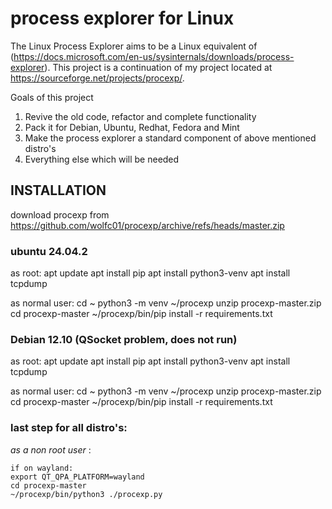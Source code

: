 # process explorer for Linux

The Linux Process Explorer aims to be a Linux equivalent of  (https://docs.microsoft.com/en-us/sysinternals/downloads/process-explorer). This project is a continuation of my project located at https://sourceforge.net/projects/procexp/. 

Goals of this project
1. Revive the old code, refactor and complete functionality
2. Pack it for Debian, Ubuntu, Redhat, Fedora and Mint
3. Make the process explorer a standard component of above mentioned distro's
4. Everything else which will be needed

## INSTALLATION
download procexp from https://github.com/wolfc01/procexp/archive/refs/heads/master.zip 

### ubuntu 24.04.2
as root:
  apt update
  apt install pip
  apt install python3-venv
  apt install tcpdump

as normal user:
  cd ~
  python3 -m venv ~/procexp
  unzip procexp-master.zip 
  cd procexp-master
  ~/procexp/bin/pip install -r requirements.txt


### Debian 12.10 (QSocket problem, does not run)
as root: 
  apt update
  apt install pip
  apt install python3-venv
  apt install tcpdump

as normal user:
  cd ~
  python3 -m venv ~/procexp
  unzip procexp-master.zip 
  cd procexp-master
  ~/procexp/bin/pip install -r requirements.txt

### last step for all distro's: 
_as a non root user_ :

```
if on wayland:
export QT_QPA_PLATFORM=wayland
cd procexp-master
~/procexp/bin/python3 ./procexp.py
```
